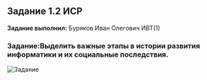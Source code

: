 ## Задание 1.2 ИСР

**Задание выполнил:** Буряков Иван Олегович ИВТ(1)

### Задание:Выделить важные этапы в истории развития информатики и их социальные последствия.

![Задание](https://i.imgur.com/czEthzy.png)
